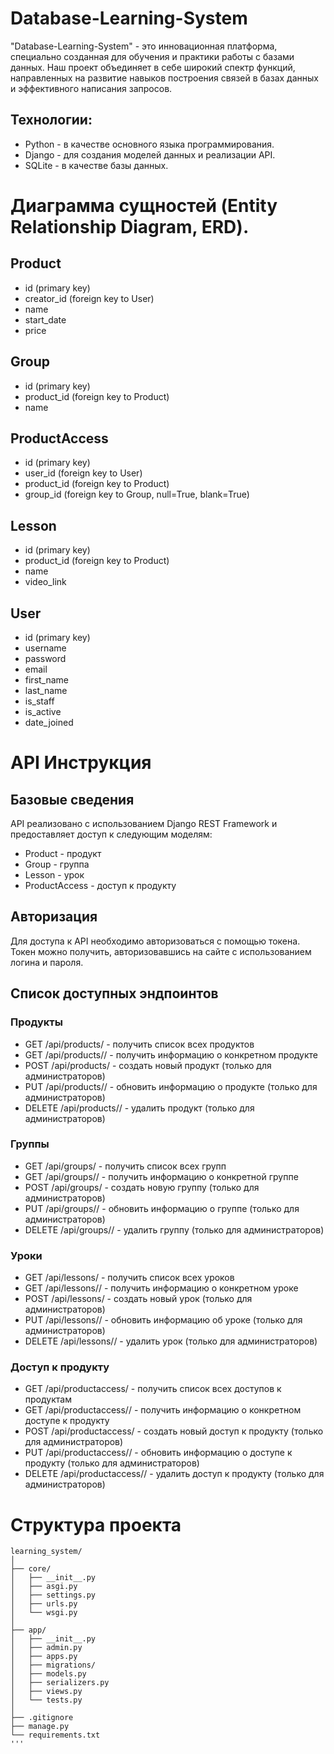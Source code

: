 # Database-Learning-System

"Database-Learning-System" - это инновационная платформа, специально созданная для обучения и практики работы с базами данных. Наш проект объединяет в себе широкий спектр функций, направленных на развитие навыков построения связей в базах данных и эффективного написания запросов.

## Технологии:

- Python - в качестве основного языка программирования.
- Django - для создания моделей данных и реализации API.
- SQLite - в качестве базы данных.



# Диаграмма сущностей (Entity Relationship Diagram, ERD).

Product
-------

* id (primary key)
* creator_id (foreign key to User)
* name
* start_date
* price

Group
-----

* id (primary key)
* product_id (foreign key to Product)
* name

ProductAccess
-------------

* id (primary key)
* user_id (foreign key to User)
* product_id (foreign key to Product)
* group_id (foreign key to Group, null=True, blank=True)

Lesson
------

* id (primary key)
* product_id (foreign key to Product)
* name
* video_link

User
----

* id (primary key)
* username
* password
* email
* first_name
* last_name
* is_staff
* is_active
* date_joined

# API Инструкция

## Базовые сведения

API реализовано с использованием Django REST Framework и предоставляет доступ к следующим моделям:

- Product - продукт
- Group - группа
- Lesson - урок
- ProductAccess - доступ к продукту

## Авторизация

Для доступа к API необходимо авторизоваться с помощью токена. Токен можно получить, авторизовавшись на сайте с использованием логина и пароля.

## Список доступных эндпоинтов

### Продукты

- GET /api/products/ - получить список всех продуктов
- GET /api/products/<pk>/ - получить информацию о конкретном продукте
- POST /api/products/ - создать новый продукт (только для администраторов)
- PUT /api/products/<pk>/ - обновить информацию о продукте (только для администраторов)
- DELETE /api/products/<pk>/ - удалить продукт (только для администраторов)

### Группы

- GET /api/groups/ - получить список всех групп
- GET /api/groups/<pk>/ - получить информацию о конкретной группе
- POST /api/groups/ - создать новую группу (только для администраторов)
- PUT /api/groups/<pk>/ - обновить информацию о группе (только для администраторов)
- DELETE /api/groups/<pk>/ - удалить группу (только для администраторов)

### Уроки

- GET /api/lessons/ - получить список всех уроков
- GET /api/lessons/<pk>/ - получить информацию о конкретном уроке
- POST /api/lessons/ - создать новый урок (только для администраторов)
- PUT /api/lessons/<pk>/ - обновить информацию об уроке (только для администраторов)
- DELETE /api/lessons/<pk>/ - удалить урок (только для администраторов)

### Доступ к продукту

- GET /api/productaccess/ - получить список всех доступов к продуктам
- GET /api/productaccess/<pk>/ - получить информацию о конкретном доступе к продукту
- POST /api/productaccess/ - создать новый доступ к продукту (только для администраторов)
- PUT /api/productaccess/<pk>/ - обновить информацию о доступе к продукту (только для администраторов)
- DELETE /api/productaccess/<pk>/ - удалить доступ к продукту (только для администраторов)




# Структура проекта

```
learning_system/
│
├── core/
│   ├── __init__.py
│   ├── asgi.py
│   ├── settings.py
│   ├── urls.py
│   └── wsgi.py
│
├── app/
│   ├── __init__.py
│   ├── admin.py
│   ├── apps.py
│   ├── migrations/
│   ├── models.py
│   ├── serializers.py
│   ├── views.py
│   └── tests.py
│
├── .gitignore
├── manage.py
└── requirements.txt
'''
